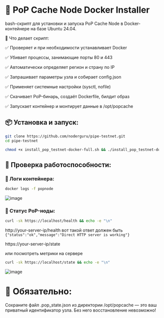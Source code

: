 # 🚀 PoP Cache Node Docker Installer

bash-скрипт для установки и запуска PoP Cache Node в Docker-контейнере на базе Ubuntu 24.04.

🧰 Что делает скрипт:

✅ Проверяет и при необходимости устанавливает Docker

✅ Убивает процессы, занимающие порты 80 и 443

✅ Автоматически определяет регион и страну по IP

✅ Запрашивает параметры узла и собирает config.json

✅ Применяет системные настройки (sysctl, nofile)

✅ Скачивает PoP-бинарь, создаёт Dockerfile, билдит образ

✅ Запускает контейнер и монтирует данные в /opt/popcache


## 📦 Установка и запуск:
```bash
git clone https://github.com/noderguru/pipe-testnet.git
cd pipe-testnet
```
```bash
chmod +x install_pop_testnet-docker-full.sh && ./install_pop_testnet-docker-full.sh
```
## 🔎 Проверка работоспособности:

### 📜 Логи контейнера:
```bash
docker logs -f popnode
```
![image](https://github.com/user-attachments/assets/dff0dc87-eaed-4b83-8849-e4e822e5e59c)


### 🧪 Статус PoP-ноды:

```bash
curl -sk https://localhost/health && echo -e "\n"
```
http://your-server-ip/health   вот такой ответ должен быть ```{"status":"ok","message":"Direct HTTP server is working"}```

https://your-server-ip/state

или посмотреть метрики на сервере 
```bash
curl -sk https://localhost/state && echo -e "\n"
```
![image](https://github.com/user-attachments/assets/69d84f7c-1823-4bdf-aed2-148817773e58)

# 💾 Обязательно:

Сохраните файл .pop_state.json из директории /opt/popcache — это ваш приватный идентификатор узла. Без него восстановление невозможно!



